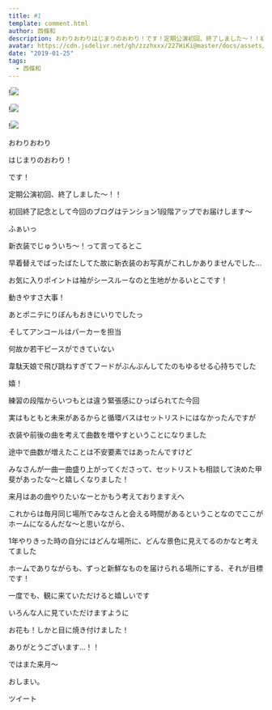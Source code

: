 ```yaml
---
title: #1
template: comment.html
author: 西條和
description: おわりおわりはじまりのおわり！です！定期公演初回、終了しました〜！！初回終了記...
avatar: https://cdn.jsdelivr.net/gh/zzzhxxx/227WiKi@master/docs/assets/photo/avatar/nagomi.jpg
date: "2019-01-25"
tags:
  - 西條和
---
```


!![](https://cdn.jsdelivr.net/gh/227WiKi/227WiKi-image@master/blog-image/nagomi-2019-01-25_1.jpg)

!![](https://cdn.jsdelivr.net/gh/227WiKi/227WiKi-image@master/blog-image/nagomi-2019-01-25_2.jpg)

!![](https://cdn.jsdelivr.net/gh/227WiKi/227WiKi-image@master/blog-image/nagomi-2019-01-25_3.jpg)










おわりおわり












はじまりのおわり！












です！









定期公演初回、終了しました〜！！














初回終了記念として今回のブログはテンション1段階アップでお届けします〜












ふぁいっ











新衣装でじゅういち〜！って言ってるとこ









早着替えでばったばたしてた故に新衣装のお写真がこれしかありませんでした…














お気に入りポイントは袖がシースルーなのと生地がかるいとこです！






動きやすさ大事！











あとポニテにりぼんもおきにいりでしたっ













そしてアンコールはパーカーを担当










何故か若干ピースができていない










韋駄天娘で飛び跳ねすぎてフードがぶんぶんしてたのもゆるせる心持ちでした






嬉！









練習の段階からいつもとは違う緊張感にひっぱられてた今回














実はもともと未来があるからと循環バスはセットリストにはなかったんですが








衣装や前後の曲を考えて曲数を増やすということになりました











途中で曲数が増えたことは不安要素ではあったんですけど










みなさんが一曲一曲盛り上がってくださって、セットリストも相談して決めた甲斐があったな〜と嬉しくなりました！










来月はあの曲やりたいなーとかもう考えておりますえへ











これからは毎月同じ場所でみなさんと会える時間があるということなのでここがホームになるんだな〜と思いながら、








1年やりきった時の自分にはどんな場所に、どんな景色に見えてるのかなと考えてました









ホームでありながらも、ずっと新鮮なものを届けられる場所にする、それが目標です！













一度でも、観に来ていただけると嬉しいです













いろんな人に見ていただけますように














お花も！しかと目に焼き付けました！










ありがとうございます…！！












ではまた来月〜















おしまい。


ツイート



